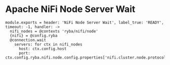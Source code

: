 
# Apache NiFi Node Server Wait

    module.exports = header: 'NiFi Node Server Wait', label_true: 'READY', timeout: -1, handler: ->
      nifi_nodes = @contexts 'ryba/nifi/node'
      {nifi} = @config.ryba
      @connection.wait
        servers: for ctx in nifi_nodes
          host: ctx.config.host
          port: ctx.config.ryba.nifi.node.config.properties['nifi.cluster.node.protocol.port']
